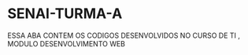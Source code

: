 # SENAI-TURMA-A
ESSA ABA CONTEM OS CODIGOS DESENVOLVIDOS NO CURSO DE TI , MODULO DESENVOLVIMENTO WEB
